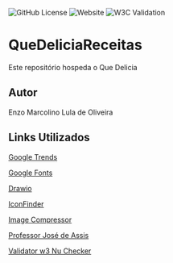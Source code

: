 ![GitHub License](https://img.shields.io/github/license/maarcolino/QueDeliciaReceitas)
![Website](https://img.shields.io/website?url=https%3A%2F%2Fmaarcolino.github.io%2FQueDeliciaReceitas%2F)
![W3C Validation](https://img.shields.io/w3c-validation/html?targetUrl=https%3A%2F%2Fmaarcolino.github.io%2FQueDeliciaReceitas%2F)


# QueDeliciaReceitas
Este repositório hospeda o Que Delicia
## Autor
Enzo Marcolino Lula de Oliveira
## Links Utilizados
[Google Trends](https://trends.google.com.br/trends/) 

[Google Fonts](https://fonts.google.com)

[Drawio](https://draw.io)

[IconFinder](https://www.iconfinder.com)

[Image Compressor](https://imagecompressor.com)

[Professor José de Assis](https://joseassis.com.br/index.html)

[Validator w3 Nu Checker](https://validator.w3.org)

